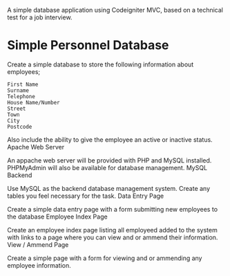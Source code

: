 A simple database application using Codeigniter MVC, based on a technical test for a job interview.

Simple Personnel Database 
=========================

Create a simple database to store the following information about employees;

    First Name
    Surname
    Telephone
    House Name/Number
    Street
    Town
    City
    Postcode

Also include the ability to give the employee an active or inactive status.
Apache Web Server

An appache web server will be provided with PHP and MySQL installed. PHPMyAdmin will also be available for database management.
MySQL Backend

Use MySQL as the backend database management system. Create any tables you feel necessary for the task.
Data Entry Page

Create a simple data entry page with a form submitting new employees to the database
Employee Index Page

Create an employee index page listing all employeed added to the system with links to a page where you can view and or ammend their information.
View / Ammend Page

Create a simple page with a form for viewing and or ammending any employee information.

